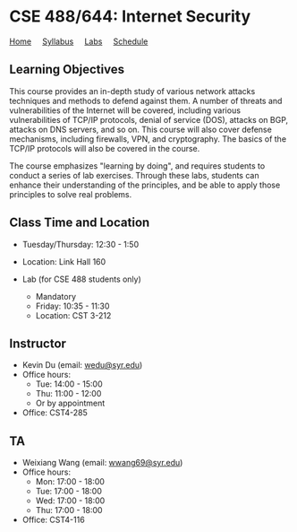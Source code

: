 # CSE 488/644: Internet Security

[Home](./index.md) &nbsp;&nbsp;&nbsp; [Syllabus](./syllabus.md)  &nbsp;&nbsp;&nbsp; [Labs](./labs.md) &nbsp;&nbsp;&nbsp; [Schedule](./schedule.md)

## Learning Objectives

This course provides an in-depth study of various network attacks techniques
and methods to defend against them. A number of threats and vulnerabilities of
the Internet will be covered, including various vulnerabilities of TCP/IP
protocols, denial of service (DOS), attacks on BGP, attacks on DNS servers,
and so on. This course will also cover defense mechanisms, 
including firewalls, VPN, and cryptography.
The basics of the TCP/IP protocols will also be covered in the course.

The course emphasizes "learning by doing",
and requires students to conduct a series of lab exercises. Through these labs,
students can enhance their understanding of the principles, and be able to
apply those principles to solve real problems.


## Class Time and Location
  - Tuesday/Thursday: 12:30 - 1:50
  - Location: Link Hall 160

  - Lab (for CSE 488 students only)
    - Mandatory 
    - Friday: 10:35 - 11:30 
    - Location: CST 3-212

## Instructor
  - Kevin Du (email: wedu@syr.edu)
  - Office hours:
      - Tue: 14:00 - 15:00 
      - Thu: 11:00 - 12:00 
      - Or by appointment
  - Office: CST4-285

## TA
  - Weixiang Wang (email: wwang69@syr.edu)
  - Office hours:
      - Mon: 17:00 - 18:00 
      - Tue: 17:00 - 18:00
      - Wed: 17:00 - 18:00
      - Thu: 17:00 - 18:00 
  - Office: CST4-116

